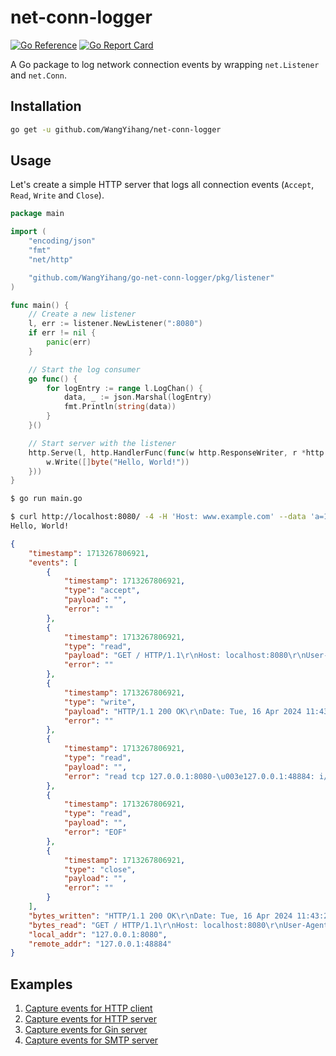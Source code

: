 # net-conn-logger

[![Go Reference](https://pkg.go.dev/badge/github.com/WangYihang/net-conn-logger.svg)](https://pkg.go.dev/github.com/WangYihang/net-conn-logger)
[![Go Report Card](https://goreportcard.com/badge/github.com/WangYihang/net-conn-logger)](https://goreportcard.com/report/github.com/WangYihang/net-conn-logger)

A Go package to log network connection events by wrapping `net.Listener` and `net.Conn`.

## Installation

```bash
go get -u github.com/WangYihang/net-conn-logger
```

## Usage

Let's create a simple HTTP server that logs all connection events (`Accept`, `Read`, `Write` and `Close`).

```go
package main

import (
	"encoding/json"
	"fmt"
	"net/http"

	"github.com/WangYihang/go-net-conn-logger/pkg/listener"
)

func main() {
	// Create a new listener
	l, err := listener.NewListener(":8080")
	if err != nil {
		panic(err)
	}

	// Start the log consumer
	go func() {
		for logEntry := range l.LogChan() {
			data, _ := json.Marshal(logEntry)
			fmt.Println(string(data))
		}
	}()

	// Start server with the listener
	http.Serve(l, http.HandlerFunc(func(w http.ResponseWriter, r *http.Request) {
		w.Write([]byte("Hello, World!"))
	}))
}
```

```bash
$ go run main.go
```

```bash
$ curl http://localhost:8080/ -4 -H 'Host: www.example.com' --data 'a=1&b=2' 
Hello, World!
```

```json
{
    "timestamp": 1713267806921,
    "events": [
        {
            "timestamp": 1713267806921,
            "type": "accept",
            "payload": "",
            "error": ""
        },
        {
            "timestamp": 1713267806921,
            "type": "read",
            "payload": "GET / HTTP/1.1\r\nHost: localhost:8080\r\nUser-Agent: curl/8.2.1\r\nAccept: */*\r\n\r\n",
            "error": ""
        },
        {
            "timestamp": 1713267806921,
            "type": "write",
            "payload": "HTTP/1.1 200 OK\r\nDate: Tue, 16 Apr 2024 11:43:26 GMT\r\nContent-Length: 13\r\nContent-Type: text/plain; charset=utf-8\r\n\r\nHello, World!",
            "error": ""
        },
        {
            "timestamp": 1713267806921,
            "type": "read",
            "payload": "",
            "error": "read tcp 127.0.0.1:8080-\u003e127.0.0.1:48884: i/o timeout"
        },
        {
            "timestamp": 1713267806921,
            "type": "read",
            "payload": "",
            "error": "EOF"
        },
        {
            "timestamp": 1713267806921,
            "type": "close",
            "payload": "",
            "error": ""
        }
    ],
    "bytes_written": "HTTP/1.1 200 OK\r\nDate: Tue, 16 Apr 2024 11:43:26 GMT\r\nContent-Length: 13\r\nContent-Type: text/plain; charset=utf-8\r\n\r\nHello, World!",
    "bytes_read": "GET / HTTP/1.1\r\nHost: localhost:8080\r\nUser-Agent: curl/8.2.1\r\nAccept: */*\r\n\r\n",
    "local_addr": "127.0.0.1:8080",
    "remote_addr": "127.0.0.1:48884"
}
```

## Examples

1. [Capture events for HTTP client](./examples/net-http-client/)
2. [Capture events for HTTP server](./examples/net-http-server/)
3. [Capture events for Gin server](./examples/gin-server/)
4. [Capture events for SMTP server](./examples/go-smtp-server/)

